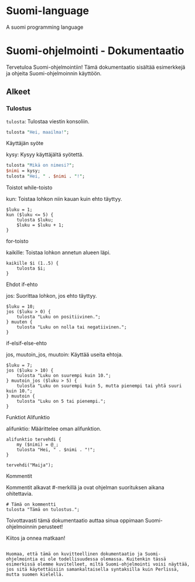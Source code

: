 # Suomi-language
A suomi programming language

# Suomi-ohjelmointi - Dokumentaatio

Tervetuloa Suomi-ohjelmointiin! Tämä dokumentaatio sisältää esimerkkejä ja ohjeita Suomi-ohjelmoinnin käyttöön.

## Alkeet

### Tulostus

`tulosta`: Tulostaa viestin konsoliin.

```perl
tulosta "Hei, maailma!";
```
Käyttäjän syöte

kysy: Kysyy käyttäjältä syötettä.
```perl
tulosta "Mikä on nimesi?";
$nimi = kysy;
tulosta "Hei, " . $nimi . "!";
```
Toistot
while-toisto

kun: Toistaa lohkon niin kauan kuin ehto täyttyy.
```
$luku = 1;
kun ($luku <= 5) {
    tulosta $luku;
    $luku = $luku + 1;
}

```
for-toisto

kaikille: Toistaa lohkon annetun alueen läpi.
```
kaikille $i (1..5) {
    tulosta $i;
}
```
Ehdot
if-ehto

jos: Suorittaa lohkon, jos ehto täyttyy.

```
$luku = 10;
jos ($luku > 0) {
    tulosta "Luku on positiivinen.";
} muuten {
    tulosta "Luku on nolla tai negatiivinen.";
}
```
if-elsif-else-ehto

jos, muutoin_jos, muutoin: Käyttää useita ehtoja.
```
$luku = 7;
jos ($luku > 10) {
    tulosta "Luku on suurempi kuin 10.";
} muutoin_jos ($luku > 5) {
    tulosta "Luku on suurempi kuin 5, mutta pienempi tai yhtä suuri kuin 10.";
} muutoin {
    tulosta "Luku on 5 tai pienempi.";
}
```
Funktiot
Alifunktio

alifunktio: Määrittelee oman alifunktion.
```
alifunktio tervehdi {
    my ($nimi) = @_;
    tulosta "Hei, " . $nimi . "!";
}

tervehdi("Maija");
```
Kommentit

Kommentit alkavat #-merkillä ja ovat ohjelman suorituksen aikana ohitettavia.
```
# Tämä on kommentti
tulosta "Tämä on tulostus.";
```
Toivottavasti tämä dokumentaatio auttaa sinua oppimaan Suomi-ohjelmoinnin perusteet!

Kiitos ja onnea matkaan!
```

Huomaa, että tämä on kuvitteellinen dokumentaatio ja Suomi-ohjelmointia ei ole todellisuudessa olemassa. Kuitenkin tässä esimerkissä olemme kuvitelleet, miltä Suomi-ohjelmointi voisi näyttää, jos sitä käytettäisiin samankaltaisella syntaksilla kuin Perlissä, mutta suomen kielellä.
```
